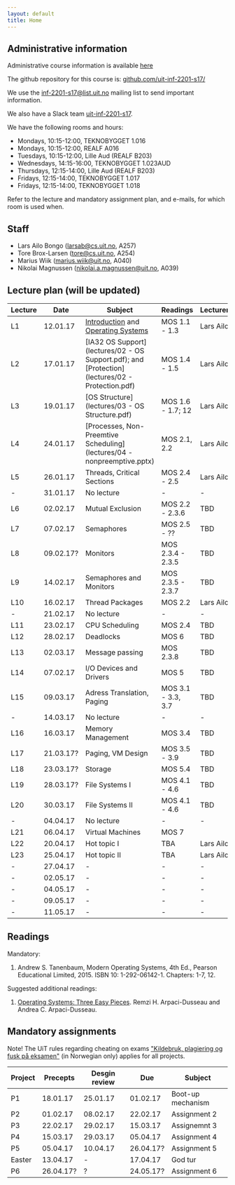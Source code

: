 ```yaml
---
layout: default
title: Home
---
```


## Administrative information

Administrative course information is available [here](https://uit.no/utdanning/emner/emne/481430/inf-2201)

The github repository for this course is: [github.com/uit-inf-2201-s17/](https://github.com/uit-inf-2201-s17/)

We use the [inf-2201-s17@list.uit.no](https://list.uit.no/sympa/info/inf-2201-s17) mailing list to send important information.

We also have a Slack team [uit-inf-2201-s17](https://uit-inf-2201-s17.slack.com).

We have the following rooms and hours:

* Mondays, 10:15-12:00, TEKNOBYGGET 1.016
* Mondays, 10:15-12:00, REALF A016
* Tuesdays, 10:15-12:00, Lille Aud (REALF B203)
* Wednesdays, 14:15-16:00, TEKNOBYGGET 1.023AUD
* Thursdays, 12:15-14:00, Lille Aud (REALF B203)
* Fridays, 12:15-14:00, TEKNOBYGGET 1.017
* Fridays, 12:15-14:00, TEKNOBYGGET 1.018

Refer to the lecture and mandatory assignment plan, and e-mails, for which room is used when.

## Staff

* Lars Ailo Bongo (larsab@cs.uit.no, A257)
* Tore Brox-Larsen (tore@cs.uit.no, A254)
* Marius Wiik (marius.wiik@uit.no, A040)
* Nikolai Magnussen (nikolai.a.magnussen@uit.no, A039)

## Lecture plan (will be updated)

| Lecture | Date | Subject	    | Readings  | Lecturer  |
|---------|------|--------------|-----------|-----------|
| L1  | 12.01.17 | [Introduction](lectures/01-introduction.pptx) and [Operating Systems](lectures/01-OS.pptx) | MOS 1.1 - 1.3  | Lars Ailo |
| L2  | 17.01.17 | [IA32 OS Support](lectures/02 - OS Support.pdf); and [Protection](lectures/02 - Protection.pdf) | MOS 1.4 - 1.5 | Lars Ailo |
| L3  | 19.01.17 | [OS Structure](lectures/03 - OS Structure.pdf) | MOS 1.6 - 1.7; 12 | Lars Ailo |
| L4  | 24.01.17 | [Processes, Non-Preemtive Scheduling](lectures/04 - nonpreemptive.pptx) | MOS 2.1, 2.2 | Lars Ailo |
| L5  | 26.01.17 | Threads, Critical Sections | MOS 2.4 - 2.5 | Lars Ailo |
| -   | 31.01.17 | No lecture | - | - |
| L6  | 02.02.17 | Mutual Exclusion | MOS 2.2 - 2.3.6 | TBD |
| L7  | 07.02.17 | Semaphores | MOS 2.5 - ?? | TBD |
| L8  | 09.02.17? | Monitors   | MOS 2.3.4 - 2.3.5 | TBD |
| L9  | 14.02.17 | Semaphores and Monitors | MOS 2.3.5 - 2.3.7 | TBD |
| L10 | 16.02.17 | Thread Packages | MOS 2.2 | Lars Ailo |
| -   | 21.02.17 | No lecture | - | - |
| L11 | 23.02.17 | CPU Scheduling | MOS 2.4 | TBD |
| L12 | 28.02.17 | Deadlocks | MOS 6 | TBD |
| L13 | 02.03.17 | Message passing | MOS 2.3.8 | TBD |
| L14 | 07.02.17 | I/O Devices and Drivers | MOS 5 | TBD |
| L15 | 09.03.17 | Adress Translation, Paging | MOS 3.1 - 3.3, 3.7| TBD |
| -   | 14.03.17 | No lecture | - | - |
| L16 | 16.03.17 | Memory Management | MOS 3.4 | TBD |
| L17 | 21.03.17? | Paging, VM Design | MOS 3.5 - 3.9 | TBD |
| L18 | 23.03.17? | Storage | MOS 5.4 | TBD |
| L19 | 28.03.17? | File Systems I | MOS 4.1 - 4.6 | TBD |
| L20 | 30.03.17 | File Systems II | MOS 4.1 - 4.6 | TBD |
| -   | 04.04.17 | No lecture | - | - |
| L21 | 06.04.17 | Virtual Machines | MOS 7 | |
| L22 | 20.04.17 | Hot topic I | TBA | Lars Ailo |
| L23 | 25.04.17 | Hot topic II | TBA | Lars Ailo |
| -   | 27.04.17 | - | - | - |
| -   | 02.05.17 | - | - | - |
| -   | 04.05.17 | - | - | - |
| -   | 09.05.17 | - | - | - |
| -   | 11.05.17 | - | - | - |

## Readings

Mandatory:

1. Andrew S. Tanenbaum, Modern Operating Systems, 4th Ed., Pearson Educational Limited, 2015. ISBN 10: 1-292-06142-1. Chapters: 1-7, 12.

Suggested additional readings:

1. [Operating Systems: Three Easy Pieces](http://pages.cs.wisc.edu/~remzi/OSTEP/). Remzi H. Arpaci-Dusseau and Andrea C. Arpaci-Dusseau.


## Mandatory assignments

Note! The UiT rules regarding cheating on exams ["Kildebruk, plagiering og fusk på eksamen"](https://uit.no/om/enhet/artikkel?p_document_id=473719&p_dimension_id=88138&men=28714) (in Norwegian only) applies for all projects.

| Project |	Precepts | Desgin review | Due | Subject|
|---------|----------|----------|----------|---------|
| P1 	  | 18.01.17 | 25.01.17 | 01.02.17 | Boot-up mechanism |
| P2      | 01.02.17 | 08.02.17 | 22.02.17 | Assignment 2 |
| P3      | 22.02.17 | 29.02.17 | 15.03.17 | Assignemnt 3 |
| P4      | 15.03.17 | 29.03.17 | 05.04.17 | Assignment 4 |
| P5      | 05.04.17 | 10.04.17 | 26.04.17? | Assignment 5 |
| Easter  | 13.04.17 | -        | 17.04.17 | God tur |
| P6      | 26.04.17? | ?        | 24.05.17? | Assignment 6 |
